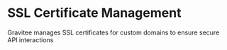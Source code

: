 # SSL Certificate Management

Gravitee manages SSL certificates for custom domains to ensure secure API interactions&#x20;
